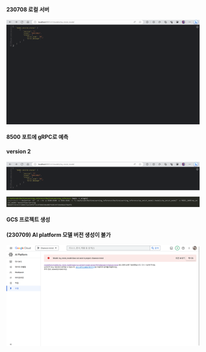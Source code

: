 #### 230708 로컬 서버

![Alt text](image-1.png)

#### 8500 포트에 gRPC로 예측

#### version 2
![Alt text](image-3.png)

![Alt text](image-2.png)

#### GCS 프로젝트 생성

#### (230709) AI platform 모델 버전 생성이 불가
![Alt text](image-4.png)
